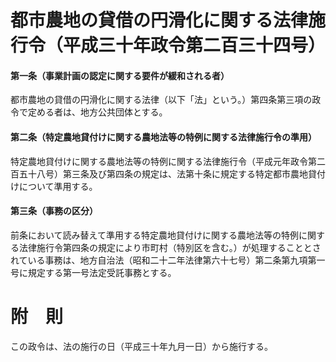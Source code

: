 # 都市農地の貸借の円滑化に関する法律施行令（平成三十年政令第二百三十四号）
#### 第一条（事業計画の認定に関する要件が緩和される者）
都市農地の貸借の円滑化に関する法律（以下「法」という。）第四条第三項の政令で定める者は、地方公共団体とする。
#### 第二条（特定農地貸付けに関する農地法等の特例に関する法律施行令の準用）
特定農地貸付けに関する農地法等の特例に関する法律施行令（平成元年政令第二百五十八号）第三条及び第四条の規定は、法第十条に規定する特定都市農地貸付けについて準用する。
#### 第三条（事務の区分）
前条において読み替えて準用する特定農地貸付けに関する農地法等の特例に関する法律施行令第四条の規定により市町村（特別区を含む。）が処理することとされている事務は、地方自治法（昭和二十二年法律第六十七号）第二条第九項第一号に規定する第一号法定受託事務とする。
# 附　則
この政令は、法の施行の日（平成三十年九月一日）から施行する。
